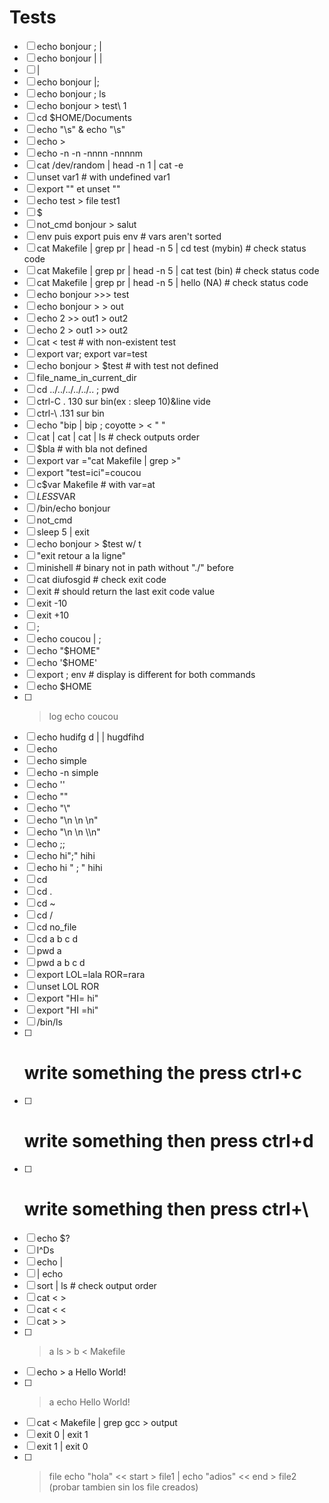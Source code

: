 # Tests

- [ ] echo bonjour ; |
- [ ] echo bonjour | |
- [ ] |
- [ ] echo bonjour |;
- [ ] echo bonjour \; ls
- [ ] echo bonjour > test\ 1
- [ ] cd $HOME/Documents
- [ ] echo "\s" & echo "\\s"
- [ ] echo \>
- [ ] echo -n -n -nnnn -nnnnm
- [ ] cat /dev/random | head -n 1 | cat -e
- [ ] unset var1 # with undefined var1
- [ ] export "" et unset ""
- [ ] echo test > file test1
- [ ] $
- [ ] not_cmd bonjour > salut
- [ ] env puis export puis env # vars aren't sorted
- [ ] cat Makefile | grep pr | head -n 5 | cd test (mybin) # check status code
- [ ] cat Makefile | grep pr | head -n 5 | cat test (bin) # check status code
- [ ] cat Makefile | grep pr | head -n 5 | hello (NA) # check status code
- [ ] echo bonjour >>> test
- [ ] echo bonjour > > out
- [ ] echo 2 >> out1 > out2
- [ ] echo 2 > out1 >> out2
- [ ] cat < test # with non-existent test
- [ ] export var; export var=test
- [ ] echo bonjour > $test # with test not defined
- [ ] file_name_in_current_dir
- [ ] cd ../../../../../.. ; pwd
- [ ] ctrl-C . 130 sur bin(ex : sleep 10)&line vide
- [ ] ctrl-\ .131 sur bin
- [ ] echo "bip | bip ; coyotte > < \" "
- [ ] cat | cat | cat | ls # check outputs order
- [ ] $bla # with bla not defined
- [ ] export var ="cat Makefile | grep >"
- [ ] export "test=ici"=coucou
- [ ] c$var Makefile # with var=at
- [ ] $LESS$VAR
- [ ] /bin/echo bonjour
- [ ] not_cmd
- [ ] sleep 5 | exit
- [ ] echo bonjour > $test w/ t
- [ ] "exit retour a la ligne"
- [ ] minishell # binary not in path without "./" before
- [ ] cat diufosgid # check exit code
- [ ] exit # should return the last exit code value
- [ ] exit -10
- [ ] exit +10
- [ ] ;
- [ ] echo coucou | ;
- [ ] echo "$HOME"
- [ ] echo '$HOME'
- [ ] export ; env # display is different for both commands
- [ ] echo \$HOME
- [ ] > log echo coucou
- [ ] echo hudifg d | | hugdfihd
- [ ] echo
- [ ] echo simple
- [ ] echo -n simple
- [ ] echo '\'
- [ ] echo "\"
- [ ] echo "\\"
- [ ] echo "\n \n \n"
- [ ] echo "\n \\n \\\n"
- [ ] echo ;;
- [ ] echo hi";" hihi
- [ ] echo hi "   ;   " hihi
- [ ] cd
- [ ] cd .
- [ ] cd ~
- [ ] cd /
- [ ] cd no_file
- [ ] cd a b c d
- [ ] pwd a
- [ ] pwd a b c d
- [ ] export LOL=lala ROR=rara
- [ ] unset LOL ROR
- [ ] export "HI= hi"
- [ ] export "HI =hi"
- [ ] /bin/ls
- [ ] # write something the press ctrl+c
- [ ] # write something then press ctrl+d
- [ ] # write something then press ctrl+\
- [ ] echo $?
- [ ] l^Ds
- [ ] echo |
- [ ] | echo
- [ ] sort | ls # check output order
- [ ] cat < >
- [ ] cat < <
- [ ] cat > >
- [ ] > a ls > b < Makefile
- [ ] echo > a Hello World!
- [ ] > a echo Hello World!
- [ ] cat < Makefile | grep gcc > output
- [ ] exit 0 | exit 1
- [ ] exit 1 | exit 0
- [ ] > file echo "hola" << start > file1 | echo "adios" << end > file2 (probar tambien sin los file creados)
